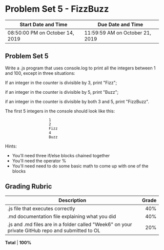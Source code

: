 # Problem Set 5 - FizzBuzz

Start Date and Time| Due Date and Time |
---|---|
08:50:00 PM on October 14, 2019 | 11:59:59 AM on October 21, 2019

## Problem Set 5

Write a .js program that uses console.log to print all the integers between 1 and 100, except in three situations:

If an integer in the counter is divisible by 3, print "Fizz";

if an integer in the counter is divisible by 5, print "Buzz";

if an integer in the counter is divisible by both 3 and 5, print "FizzBuzz".

The first 5 integers in the console should look like this:
	
						1
						2
						Fizz
						4
						Buzz

Hints:
- You'll need three if/else blocks chained together
- You'll need the operator %
- You'll need need to do some basic math to come up with one of the blocks

## Grading Rubric
Description|Grade
---|---:|
.js file that executes correctly | 40%
.md documentation file explaining what you did | 40%
.js and .md files are in a folder called "Week6" on your private GitHub repo and submitted to OL | 20%

**Total** | **100%**
